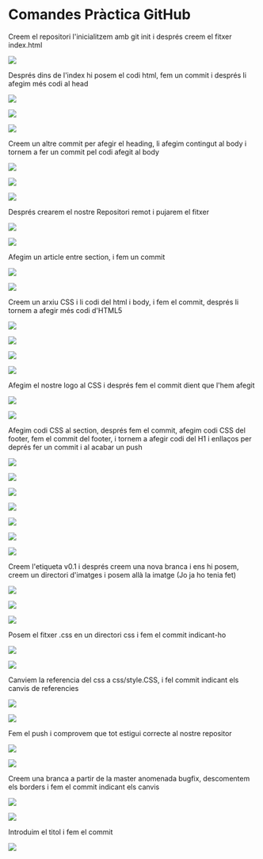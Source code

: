 # Comandes Pràctica GitHub

Creem el repositori l'inicialitzem amb git init i després creem el fitxer index.html

![](/imatges/1.PNG)

Després dins de l'index hi posem el codi html, fem un commit i després li afegim més codi al head

![](/imatges/2.PNG)

![](/imatges/3.PNG)

![](/imatges/4.PNG)

Creem un altre commit per afegir el heading, li afegim contingut al body i tornem a fer un commit pel codi afegit al body

![](/imatges/5.PNG)

![](/imatges/6.PNG)

![](/imatges/7.PNG)

Després crearem el nostre Repositori remot i pujarem el fitxer

![](/imatges/8.PNG)

![](/imatges/9.PNG)

Afegim un article entre section, i fem un commit

![](/imatges/10.PNG)

![](/imatges/11.PNG)

Creem un arxiu CSS i li codi del html i body, i fem el commit, després li tornem a afegir més codi d'HTML5

![](/imatges/12.PNG)

![](/imatges/13.PNG)

![](/imatges/14.PNG)

![](/imatges/15.PNG)

Afegim el nostre logo al CSS i després fem el commit dient que l'hem afegit

![](/imatges/16.PNG)

![](/imatges/17.PNG)

Afegim codi CSS al section, després fem el commit, afegim codi CSS del footer, fem el commit del footer, i tornem a afegir codi del H1 i enllaços per deprés fer un commit i al acabar un push

![](/imatges/18.PNG)

![](/imatges/19.PNG)

![](/imatges/20.PNG)

![](/imatges/21.PNG)

![](/imatges/22.PNG)

![](/imatges/23.PNG)

![](/imatges/24.PNG)

Creem l'etiqueta v0.1 i després creem una nova branca i ens hi posem, creem un directori d'imatges i posem allà la imatge (Jo ja ho tenia fet)

![](/imatges/25.PNG)

![](/imatges/26.PNG)

![](/imatges/27.PNG)

Posem el fitxer .css en un directori css i fem el commit indicant-ho

![](/imatges/28.PNG)

![](/imatges/29.PNG)

Canviem la referencia del css a css/style.CSS, i fel commit indicant els canvis de referencies

![](/imatges/30.PNG)

![](/imatges/31.PNG)

Fem el push i comprovem que tot estigui correcte al nostre repositor

![](/imatges/32.PNG)

![](/imatges/33.PNG)

Creem una branca a partir de la master anomenada bugfix, descomentem els borders i fem el commit indicant els canvis

![](/imatges/34.PNG)

![](/imatges/35.PNG)

Introduim el titol i fem el commit

![](/imatges/36.PNG)
